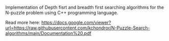 Implementation of Depth fisrt and breadth first searching algorithms for the N-puzzle problem using C++ programming language.

Read more here:
https://docs.google.com/viewer?url=https://raw.githubusercontent.com/kchondror/N-Puzzle-Search-algorithms/main/Documentation%20.pdf
